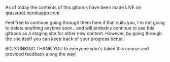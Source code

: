 As of today the contents of this gitbook have been made LIVE on [grassroot.herokuapp.com](https://www.grassroot.herokuapp.com/courses/foundations)

Feel free to continue going through them here if that suits you, I'm not going to delete anything anytime soon.. and will probably continue to use this gitbook as a staging site for other new content.  However, by going through the site itself you can keep track of your progress better.



BIG STINKING THANK YOU to everyone who's taken this course and provided feedback along the way!



